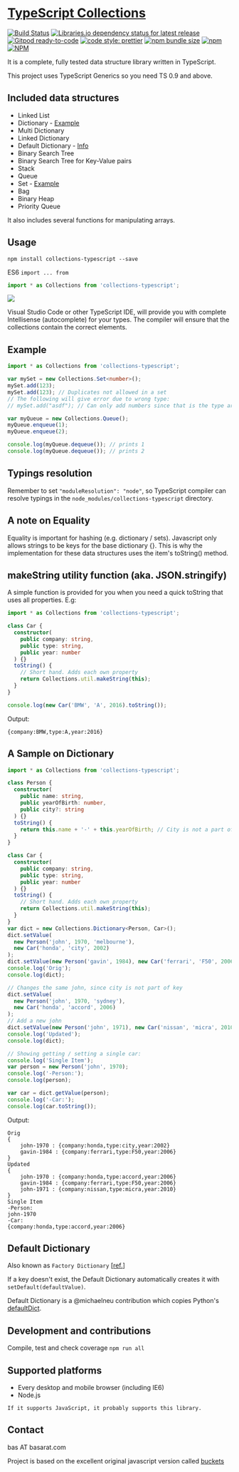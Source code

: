 # [TypeScript Collections](https://github.com/BuZZ-dEE/collections-typescript/)

[![Build Status](https://travis-ci.org/BuZZ-dEE/collections-typescript.svg)](https://travis-ci.org/BuZZ-dEE/collections-typescript)
[![Libraries.io dependency status for latest release](https://img.shields.io/librariesio/release/npm/collections-typescript)](https://libraries.io/npm/collections-typescript)
[![Gitpod ready-to-code](https://img.shields.io/badge/Gitpod-ready--to--code-blue?logo=gitpod)](https://gitpod.io/#https://github.com/BuZZ-dEE/collections-typescript)
[![code style: prettier](https://img.shields.io/badge/code_style-prettier-ff69b4.svg?style=flat)](https://github.com/prettier/prettier)
[![npm bundle size](https://img.shields.io/bundlephobia/min/collections-typescript)](https://bundlephobia.com/result?p=collections-typescript)
[![npm](https://img.shields.io/npm/v/collections-typescript)](https://www.npmjs.com/package/collections-typescript)
[![NPM](https://img.shields.io/npm/l/collections-typescript)](https://github.com/BuZZ-dEE/collections-typescript/blob/master/LICENSE)

It is a complete, fully tested data structure library written in TypeScript.

This project uses TypeScript Generics so you need TS 0.9 and above.

## Included data structures

- Linked List
- Dictionary - [Example](#a-sample-on-dictionary)
- Multi Dictionary
- Linked Dictionary
- Default Dictionary - [Info](#default-dictionary)
- Binary Search Tree
- Binary Search Tree for Key-Value pairs
- Stack
- Queue
- Set - [Example](#example)
- Bag
- Binary Heap
- Priority Queue

It also includes several functions for manipulating arrays.

## Usage

`npm install collections-typescript --save`

ES6 `import ... from`

```typescript
import * as Collections from 'collections-typescript';
```

![](https://zippy.gfycat.com/SeriousPointlessCob.gif)

Visual Studio Code or other TypeScript IDE, will provide you with complete Intellisense (autocomplete) for your types.
The compiler will ensure that the collections contain the correct elements.

## Example

```typescript
import * as Collections from 'collections-typescript';

var mySet = new Collections.Set<number>();
mySet.add(123);
mySet.add(123); // Duplicates not allowed in a set
// The following will give error due to wrong type:
// mySet.add("asdf"); // Can only add numbers since that is the type argument.

var myQueue = new Collections.Queue();
myQueue.enqueue(1);
myQueue.enqueue(2);

console.log(myQueue.dequeue()); // prints 1
console.log(myQueue.dequeue()); // prints 2
```

## Typings resolution

Remember to set `"moduleResolution": "node"`, so TypeScript compiler can resolve typings in the `node_modules/collections-typescript` directory.

## A note on Equality

Equality is important for hashing (e.g. dictionary / sets). Javascript only allows strings to be keys for the base dictionary {}.
This is why the implementation for these data structures uses the item's toString() method.

## makeString utility function (aka. JSON.stringify)

A simple function is provided for you when you need a quick toString that uses all properties. E.g:

```typescript
import * as Collections from 'collections-typescript';

class Car {
  constructor(
    public company: string,
    public type: string,
    public year: number
  ) {}
  toString() {
    // Short hand. Adds each own property
    return Collections.util.makeString(this);
  }
}

console.log(new Car('BMW', 'A', 2016).toString());
```

Output:

```text
{company:BMW,type:A,year:2016}
```

## A Sample on Dictionary

```typescript
import * as Collections from 'collections-typescript';

class Person {
  constructor(
    public name: string,
    public yearOfBirth: number,
    public city?: string
  ) {}
  toString() {
    return this.name + '-' + this.yearOfBirth; // City is not a part of the key.
  }
}

class Car {
  constructor(
    public company: string,
    public type: string,
    public year: number
  ) {}
  toString() {
    // Short hand. Adds each own property
    return Collections.util.makeString(this);
  }
}
var dict = new Collections.Dictionary<Person, Car>();
dict.setValue(
  new Person('john', 1970, 'melbourne'),
  new Car('honda', 'city', 2002)
);
dict.setValue(new Person('gavin', 1984), new Car('ferrari', 'F50', 2006));
console.log('Orig');
console.log(dict);

// Changes the same john, since city is not part of key
dict.setValue(
  new Person('john', 1970, 'sydney'),
  new Car('honda', 'accord', 2006)
);
// Add a new john
dict.setValue(new Person('john', 1971), new Car('nissan', 'micra', 2010));
console.log('Updated');
console.log(dict);

// Showing getting / setting a single car:
console.log('Single Item');
var person = new Person('john', 1970);
console.log('-Person:');
console.log(person);

var car = dict.getValue(person);
console.log('-Car:');
console.log(car.toString());
```

Output:

```text
Orig
{
    john-1970 : {company:honda,type:city,year:2002}
    gavin-1984 : {company:ferrari,type:F50,year:2006}
}
Updated
{
    john-1970 : {company:honda,type:accord,year:2006}
    gavin-1984 : {company:ferrari,type:F50,year:2006}
    john-1971 : {company:nissan,type:micra,year:2010}
}
Single Item
-Person:
john-1970
-Car:
{company:honda,type:accord,year:2006}
```

## Default Dictionary

Also known as `Factory Dictionary` [[ref.](https://github.com/basarat/typescript-collections/pull/47)]

If a key doesn't exist, the Default Dictionary automatically creates it with `setDefault(defaultValue)`.

Default Dictionary is a @michaelneu contribution which copies Python's [defaultDict](https://docs.python.org/2/library/collections.html#collections.defaultdict).

## Development and contributions

Compile, test and check coverage
`npm run all`

## Supported platforms

- Every desktop and mobile browser (including IE6)
- Node.js

```text
If it supports JavaScript, it probably supports this library.
```

## Contact

bas AT basarat.com

Project is based on the excellent original javascript version called [buckets](https://github.com/mauriciosantos/buckets)

